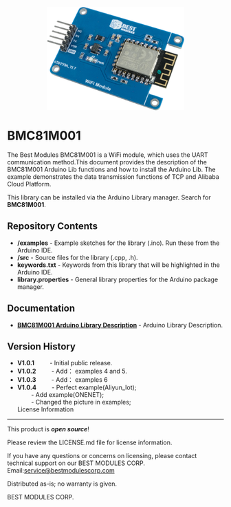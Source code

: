 ﻿<div align=center>
<img src="https://github.com/BestModules-Libraries/img/blob/main/BMC81M001_V1.0.png" width="320" height="240"> 
</div> 

BMC81M001
===========================================================

The Best Modules BMC81M001 is a WiFi module, which uses the UART communication method.This document provides the description of the BMC81M001 Arduino Lib functions and how to install the Arduino Lib. The example demonstrates the data transmission functions of TCP and Alibaba Cloud Platform.

This library can be installed via the Arduino Library manager. Search for **BMC81M001**. 

Repository Contents
-------------------

* **/examples** - Example sketches for the library (.ino). Run these from the Arduino IDE. 
* **/src** - Source files for the library (.cpp, .h).
* **keywords.txt** - Keywords from this library that will be highlighted in the Arduino IDE. 
* **library.properties** - General library properties for the Arduino package manager. 

Documentation 
-------------------

* **[BMC81M001 Arduino Library Description]( https://www.bestmodulescorp.com/bmc81m001.html#tab-product2 )** - Arduino Library Description.

Version History  
-------------------

* **V1.0.1**
&emsp;&emsp; - Initial public release.
* **V1.0.2**
&emsp;&emsp; - Add： examples 4 and 5.
* **V1.0.3**
&emsp;&emsp; - Add： examples 6
* **V1.0.4**
&emsp;&emsp; - Perfect example(Aliyun_Iot);  
&emsp;&emsp; - Add example(ONENET);  
&emsp;&emsp; - Changed the picture in examples;  
License Information
-------------------

This product is _**open source**_! 

Please review the LICENSE.md file for license information. 

If you have any questions or concerns on licensing, please contact technical support on our BEST MODULES CORP. Email:service@bestmodulescorp.com

Distributed as-is; no warranty is given.

BEST MODULES CORP.
